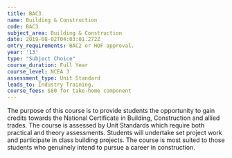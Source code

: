 ```yaml
---
title: BAC3
name: Building & Construction
code: BAC3
subject_area: Building & Construction
date: 2019-08-02T04:03:01.272Z
entry_requirements: BAC2 or HOF approval.
year: '13'
type: "Subject Choice"
course_duration: Full Year
course_level: NCEA 3
assessment_type: Unit Standard
leads_to: Industry Training.
course_fees: $80 for take-home component
---
```

The purpose of this course is to provide students the opportunity to gain credits towards the National Certificate in Building, Construction and allied trades. The course is assessed by Unit Standards which require both practical and theory assessments. Students will undertake set project work and participate in class building projects. The course is most suited to those students who genuinely intend to pursue a career in construction.
